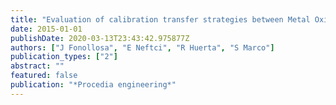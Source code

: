 ```yaml
---
title: "Evaluation of calibration transfer strategies between Metal Oxide gas sensor arrays"
date: 2015-01-01
publishDate: 2020-03-13T23:43:42.975877Z
authors: ["J Fonollosa", "E Neftci", "R Huerta", "S Marco"]
publication_types: ["2"]
abstract: ""
featured: false
publication: "*Procedia engineering*"
---
```


